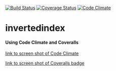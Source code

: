 [![Build Status](https://travis-ci.org/andela-iakande/invertedindex.svg?branch=master)](https://travis-ci.org/andela-iakande/invertedindex) [![Coverage Status](https://coveralls.io/repos/github/andela-iakande/invertedindex/badge.svg?branch=development)](https://coveralls.io/github/andela-iakande/invertedindex?branch=development) [![Code Climate](https://codeclimate.com/github/andela-iakande/invertedindex/badges/gpa.svg)](https://codeclimate.com/github/andela-iakande/invertedindex)
# invertedindex
#### Using Code Climate and Coveralls
[link to screen shot of Code Climate](https://github.com/andela-iakande/invertedindex/blob/staging/images/Codeclimate%20badge.png)

[link to screen shot of Coveralls badge](https://github.com/andela-iakande/invertedindex/blob/staging/images/Coveralls%20badge.png)

